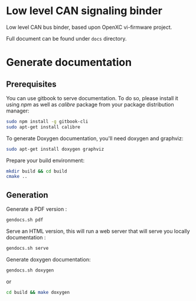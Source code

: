 # Low level CAN signaling binder

Low level CAN bus binder, based upon OpenXC vi-firmware project.

Full document can be found under `docs` directory.

# Generate documentation

## Prerequisites

You can use gitbook to serve documentation. To do so, please install it using *npm* as well as *calibre* package from your package distribution manager:

```bash
sudo npm install -g gitbook-cli
sudo apt-get install calibre
```

To generate Doxygen documentation, you'll need doxygen and graphviz:

```bash
sudo apt-get install doxygen graphviz
```

Prepare your build environment:

```bash
mkdir build && cd build
cmake ..
```

## Generation

Generate a PDF version :

```bash
gendocs.sh pdf
```

Serve an HTML version, this will run a web server that will serve you locally documentation :

```bash
gendocs.sh serve
```

Generate doxygen documentation:

```bash
gendocs.sh doxygen
```
or
```bash
cd build && make doxygen
```
